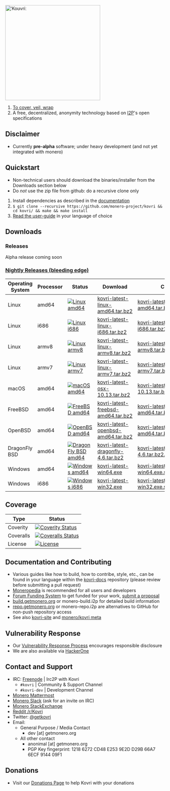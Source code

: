 [<img width="300" src="https://static.getmonero.org/images/kovri/logo.png" alt="ˈKoʊvriː" />](https://github.com/monero-project/kovri)

1. [To cover, veil, wrap](https://en.wikipedia.org/wiki/Esperanto)
2. A free, decentralized, anonymity technology based on [I2P](https://getmonero.org/resources/moneropedia/i2p.html)'s open specifications

## Disclaimer
- Currently **pre-alpha** software; under heavy development (and not yet integrated with monero)

## Quickstart

- Non-technical users should download the binaries/installer from the Downloads section below
- Do *not* use the zip file from github: do a recursive clone only

1. Install dependencies as described in the [documentation](https://github.com/monero-project/kovri-docs/tree/master/i18n)
2. `$ git clone --recursive https://github.com/monero-project/kovri && cd kovri/ && make && make install`
3. [Read the user-guide](https://github.com/monero-project/kovri-docs/tree/master/i18n) in your language of choice

## Downloads

### Releases

Alpha release coming soon

### [Nightly Releases (bleeding edge)](https://build.getmonero.org/waterfall)

| Operating System      | Processor | Status | Download | Checksum |
| --------------------- | --------- |--------| -------- | -------- |
| Linux |   amd64   | [![Linux amd64](https://build.getmonero.org/png?builder=kovri-static-ubuntu-amd64)](https://build.getmonero.org/builders/kovri-static-ubuntu-amd64) | [kovri-latest-linux-amd64.tar.bz2](https://build.getmonero.org/downloads/kovri-latest-linux-amd64.tar.bz2) | [kovri-latest-linux-amd64.tar.bz2.sha256sum.txt](https://build.getmonero.org/downloads/kovri-latest-linux-amd64.tar.bz2.sha256sum.txt)
| Linux |   i686    | [![Linux i686](https://build.getmonero.org/png?builder=kovri-static-ubuntu-i686)](https://build.getmonero.org/builders/kovri-static-ubuntu-i686) | [kovri-latest-linux-i686.tar.bz2](https://build.getmonero.org/downloads/kovri-latest-linux-i686.tar.bz2) | [kovri-latest-linux-i686.tar.bz2.sha256sum.txt](https://build.getmonero.org/downloads/kovri-latest-linux-i686.tar.bz2.sha256sum.txt)
| Linux |   armv8   | [![Linux armv8](https://build.getmonero.org/png?builder=kovri-static-debian-arm8)](https://build.getmonero.org/builders/kovri-static-debian-arm8) | [kovri-latest-linux-armv8.tar.bz2](https://build.getmonero.org/downloads/kovri-latest-linux-armv8.tar.bz2) | [kovri-latest-linux-armv8.tar.bz2.sha256sum.txt](https://build.getmonero.org/downloads/kovri-latest-linux-armv8.tar.bz2.sha256sum.txt)
| Linux |   armv7   | [![Linux armv7](https://build.getmonero.org/png?builder=kovri-static-ubuntu-arm7)](https://build.getmonero.org/builders/kovri-static-ubuntu-arm7) | [kovri-latest-linux-armv7.tar.bz2](https://build.getmonero.org/downloads/kovri-latest-linux-armv7.tar.bz2) | [kovri-latest-linux-armv7.tar.bz2.sha256sum.txt](https://build.getmonero.org/downloads/kovri-latest-linux-armv7.tar.bz2.sha256sum.txt)
| macOS |   amd64   | [![macOS amd64](https://build.getmonero.org/png?builder=kovri-static-osx)](https://build.getmonero.org/builders/kovri-static-osx) | [kovri-latest-osx-10.13.tar.bz2](https://build.getmonero.org/downloads/kovri-latest-osx-10.13.tar.bz2) | [kovri-latest-osx-10.13.tar.bz2.sha256sum.txt](https://build.getmonero.org/downloads/kovri-latest-osx-10.13.tar.bz2.sha256sum.txt)
| FreeBSD |   amd64   | [![FreeBSD amd64](https://build.getmonero.org/png?builder=kovri-static-freebsd64)](https://build.getmonero.org/builders/kovri-static-freebsd64) | [kovri-latest-freebsd-amd64.tar.bz2](https://build.getmonero.org/downloads/kovri-latest-freebsd-amd64.tar.bz2) | [kovri-latest-freebsd-amd64.tar.bz2.sha256sum.txt](https://build.getmonero.org/downloads/kovri-latest-freebsd-amd64.tar.bz2.sha256sum.txt)
| OpenBSD |   amd64   | [![OpenBSD amd64](https://build.getmonero.org/png?builder=kovri-static-openbsd-amd64)](https://build.getmonero.org/builders/kovri-static-openbsd-amd64) | [kovri-latest-openbsd-amd64.tar.bz2](https://build.getmonero.org/downloads/kovri-latest-openbsd-amd64.tar.bz2) | [kovri-latest-openbsd-amd64.tar.bz2.sha256sum.txt](https://build.getmonero.org/downloads/kovri-latest-openbsd-amd64.tar.bz2.sha256sum.txt)
| DragonFly BSD |   amd64   | [![DragonFly BSD amd64](https://build.getmonero.org/png?builder=kovri-static-dragonflybsd-amd64)](https://build.getmonero.org/builders/kovri-static-dragonflybsd-amd64) | [kovri-latest-dragonfly-4.6.tar.bz2](https://build.getmonero.org/downloads/kovri-latest-dragonfly-4.6.tar.bz2) | [kovri-latest-dragonfly-4.6.tar.bz2.sha256sum.txt](https://build.getmonero.org/downloads/kovri-latest-dragonfly-4.6.tar.bz2.sha256sum.txt)
| Windows |   amd64   | [![Windows amd64](https://build.getmonero.org/png?builder=kovri-static-win64)](https://build.getmonero.org/builders/kovri-static-win64) | [kovri-latest-win64.exe](https://build.getmonero.org/downloads/kovri-latest-win64.exe) | [kovri-latest-win64.exe.sha256sum.txt](https://build.getmonero.org/downloads/kovri-latest-win64.exe.sha256sum.txt)
| Windows |   i686    | [![Windows i686](https://build.getmonero.org/png?builder=kovri-static-win32)](https://build.getmonero.org/builders/kovri-static-win32) | [kovri-latest-win32.exe](https://build.getmonero.org/downloads/kovri-latest-win32.exe) | [kovri-latest-win32.exe.sha256sum.txt](https://build.getmonero.org/downloads/kovri-latest-win32.exe.sha256sum.txt)

## Coverage

| Type      | Status |
|-----------|--------|
| Coverity  | [![Coverity Status](https://scan.coverity.com/projects/7621/badge.svg)](https://scan.coverity.com/projects/7621/)
| Coveralls | [![Coveralls Status](https://coveralls.io/repos/github/monero-project/kovri/badge.svg?branch=master)](https://coveralls.io/github/monero-project/kovri?branch=master)
| License   | [![License](https://img.shields.io/badge/license-BSD3-blue.svg)](https://opensource.org/licenses/BSD-3-Clause)

## Documentation and Contributing
- Various guides like how to build, how to contribe, style, etc., can be found in your language within the [kovri-docs](https://github.com/monero-project/kovri-docs/) repository (please review before submitting a pull request)
- [Moneropedia](https://getmonero.org/knowledge-base/moneropedia/kovri) is recommended for all users and developers
- [Forum Funding System](https://forum.getmonero.org/8/funding-required) to get funded for your work, [submit a proposal](https://forum.getmonero.org/7/open-tasks/2379/forum-funding-system-ffs-sticky)
- [build.getmonero.org](https://build.getmonero.org/) or monero-build.i2p for detailed build information
- [repo.getmonero.org](https://repo.getmonero.org/monero-project/kovri) or monero-repo.i2p are alternatives to GitHub for non-push repository access
- See also [kovri-site](https://github.com/monero-project/kovri-site) and [monero/kovri meta](https://github.com/monero-project/meta)

## Vulnerability Response
- Our [Vulnerability Response Process](https://github.com/monero-project/meta/blob/master/VULNERABILITY_RESPONSE_PROCESS.md) encourages responsible disclosure
- We are also available via [HackerOne](https://hackerone.com/monero)

## Contact and Support
- IRC: [Freenode](https://webchat.freenode.net/) | Irc2P with Kovri
  - `#kovri` | Community & Support Channel
  - `#kovri-dev` | Development Channel
- [Monero Mattermost](https://mattermost.getmonero.org/)
- [Monero Slack](https://monero.slack.com/) (ask for an invite on IRC)
- [Monero StackExchange](https://monero.stackexchange.com/)
- [Reddit /r/Kovri](https://www.reddit.com/r/Kovri/)
- Twitter: [@getkovri](https://twitter.com/getkovri)
- Email:
  - General Purpose / Media Contact
    - dev [at] getmonero.org
  - All other contact
    - anonimal [at] getmonero.org
    - PGP Key fingerprint: 1218 6272 CD48 E253 9E2D  D29B 66A7 6ECF 9144 09F1

## Donations
- Visit our [Donations Page](https://getmonero.org/getting-started/donate/) to help Kovri with your donations
